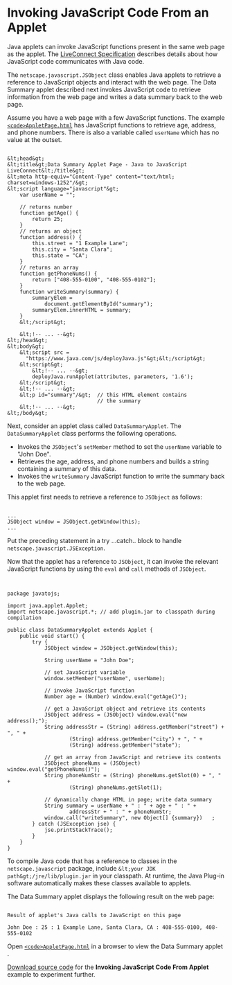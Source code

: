 
# Invoking JavaScript Code From an Applet

Java applets can invoke JavaScript functions present in the same web page as the applet. The 
[LiveConnect Specification](http://www.oracle.com/technetwork/java/javase/plugin2-142482.html#LIVECONNECT) describes details about how JavaScript code communicates with Java code.

The `netscape.javascript.JSObject` class enables Java applets to retrieve a reference to JavaScript objects and interact with the web page. The Data Summary applet described next invokes JavaScript code to retrieve information from the web page and writes a data summary back to the web page.

Assume you have a web page with a few JavaScript functions. The example 
[`<code>AppletPage.html`</code>](examples/dist/applet_InvokingJavaScriptFromApplet/AppletPage.html) has JavaScript functions to retrieve age, address, and phone numbers. There is also a variable called `userName` which has no value at the outset.

```

&lt;head&gt;
&lt;title&gt;Data Summary Applet Page - Java to JavaScript LiveConnect&lt;/title&gt;
&lt;meta http-equiv="Content-Type" content="text/html; charset=windows-1252"/&gt;
&lt;script language="javascript"&gt;
    var userName = "";
    
    // returns number
    function getAge() { 
        return 25;
    }
    // returns an object
    function address() { 
        this.street = "1 Example Lane";
        this.city = "Santa Clara";
        this.state = "CA";
    }
    // returns an array
    function getPhoneNums() { 
        return ["408-555-0100", "408-555-0102"];
    } 
    function writeSummary(summary) {
        summaryElem =
            document.getElementById("summary");
        summaryElem.innerHTML = summary;
    }
    &lt;/script&gt;

    &lt;!-- ... --&gt;      
&lt;/head&gt;
&lt;body&gt;
    &lt;script src =
      "https://www.java.com/js/deployJava.js"&gt;&lt;/script&gt;
    &lt;script&gt; 
        &lt;!-- ... --&gt;
        deployJava.runApplet(attributes, parameters, '1.6'); 
    &lt;/script&gt;          
    &lt;!-- ... --&gt;
    &lt;p id="summary"/&gt;  // this HTML element contains
                             // the summary 
    &lt;!-- ... --&gt;
&lt;/body&gt;

```

Next, consider an applet class called `DataSummaryApplet`. The `DataSummaryApplet` class performs the following operations.

- Invokes the `JSObject`'s `setMember` method to set the `userName` variable to "John Doe".
- Retrieves the age, address, and phone numbers and builds a string containing a summary of this data.
- Invokes the `writeSummary` JavaScript function to write the summary back to the web page.

This applet first needs to retrieve a reference to `JSObject` as follows:

```

...
JSObject window = JSObject.getWindow(this);
...

```

Put the preceding statement in a try ...catch.. block to handle `netscape.javascript.JSException`.

Now that the applet has a reference to `JSObject`, it can invoke the relevant JavaScript functions by using the `eval` and `call` methods of `JSObject`.

```


package javatojs;

import java.applet.Applet;
import netscape.javascript.*; // add plugin.jar to classpath during compilation

public class DataSummaryApplet extends Applet {
    public void start() {
        try {
            JSObject window = JSObject.getWindow(this);

            String userName = "John Doe";

            // set JavaScript variable
            window.setMember("userName", userName);

            // invoke JavaScript function
            Number age = (Number) window.eval("getAge()");

            // get a JavaScript object and retrieve its contents
            JSObject address = (JSObject) window.eval("new address();");
            String addressStr = (String) address.getMember("street") + ", " +
                    (String) address.getMember("city") + ", " +
                    (String) address.getMember("state");

            // get an array from JavaScript and retrieve its contents
            JSObject phoneNums = (JSObject) window.eval("getPhoneNums()");
            String phoneNumStr = (String) phoneNums.getSlot(0) + ", " +
                    (String) phoneNums.getSlot(1);

            // dynamically change HTML in page; write data summary
            String summary = userName + " : " + age + " : " +
                    addressStr + " : " + phoneNumStr;
            window.call("writeSummary", new Object[] {summary})   ;
        } catch (JSException jse) {
            jse.printStackTrace();
        }
    }
}

```

To compile Java code that has a reference to classes in the `netscape.javascript` package, include `&lt;your JDK path&gt;/jre/lib/plugin.jar` in your classpath. At runtime, the Java Plug-in software automatically makes these classes available to applets.

The Data Summary applet displays the following result on the web page:

```

Result of applet's Java calls to JavaScript on this page
                
John Doe : 25 : 1 Example Lane, Santa Clara, CA : 408-555-0100, 408-555-0102

```

Open 
[`<code>AppletPage.html`</code>](examples/dist/applet_InvokingJavaScriptFromApplet/AppletPage.html) in a browser to view the Data Summary applet .


[Download source code](examplesIndex.html#InvokingJavaScriptFromApplet) for the **Invoking JavaScript Code From Applet** example to experiment further.
